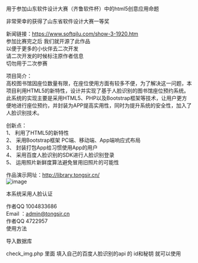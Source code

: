 

用于参加山东软件设计大赛（齐鲁软件杯）中的html5创意应用命题    

非常荣幸的获得了山东省软件设计大赛一等奖    


新闻链接：https://www.softqilu.com/show-3-1920.htm   
参加比赛完之后 我们就开源了此作品     
以便于更多的小伙伴去二次开发    
请二次开发的时候标注原作者信息     
  切勿用于二次参赛    

项目简介：   
高校图书馆因座位数量有限，在座位使用方面有较多不便，为了解决这一问题，本项目利用HTML5的新特性，设计并实现了基于人脸识别的图书馆座位预约系统。此系统的实现主要是采用HTML5、PHP以及Bootstrap框架等技术，让用户更方便地进行座位预约，并封装为APP提高实用性，同时为提升系统的安全性，加入了人脸识别技术。   



创新点：    
1、 利用了HTML5的新特性   
2、 采用Bootstrap框架 PC端、移动端、App端响应式布局    
3、 封装打包App给习惯使用App的用户   
4、 采用百度人脸识别的SDK进行人脸识别登录   
5、 运用照片新鲜度算法避免冒用旧照片的可能性   

作品演示网址：http://library.tongsir.cn/   
![image](https://ww1.sinaimg.cn/large/005BYqpgly1fxwzqpdvg6j31400u01eu.jpg)



本系统采用人脸认证   

作者QQ 1004833686     
Email ：admin@tongsir.cn   
作者QQ 4722957      
使用方法  

导入数据库  


check_img.php  里面 填入自己的百度人脸识别的api 的 id和秘钥 就可以使用   


